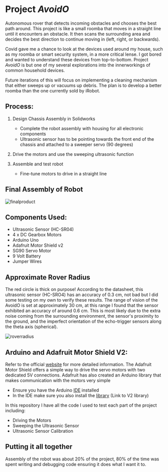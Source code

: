 # Project *AvoidO*
Autonomous rover that detects incoming obstacles and chooses the best path around. This project is like a small roomba that moves in a straight line until it encounters an obstacle. It then scans the surrounding area and decides the best direction to continue moving in (left, right, or backwards). 

Covid gave me a chance to look at the devices used around my house, such as my roomba or smart security system, in a more critical lense. I got bored and wanted to understand these devices from top-to-bottom. Project *AvoidO* is but one of my several explorations into the innerworkings of common household devices.

Future iterations of this will focus on implementing a cleaning mechanism that either sweeps up or vacuums up debris. The plan is to develop a better roomba than the one currently sold by iRobot.

## Process:

1. Design Chassis Assembly in Solidworks

   * Complete the robot assembly with housing for all electronic components
   * Ultrasonic sensor has to be pointing towards the front end of the chassis and attached to a sweeper servo (90 degrees)
2. Drive the motors and use the sweeping ultrasonic function
3. Assemble and test robot

   * Fine-tune motors to drive in a straight line

## Final Assembly of Robot

![finalproduct](https://user-images.githubusercontent.com/109624276/209011483-974c34bf-84ae-4801-a71a-f2e3e1f66a8e.jpg)

## Components Used:

* Ultrasonic Sensor (HC-SR04)
* 4 x DC Gearbox Motors
* Arduino Uno
* Adafruit Motor Shield v2
* SG90 Servo Motor
* 9 Volt Battery
* Jumper Wires

## Approximate Rover Radius

The red circle is thick on purpose! According to the datasheet, this ultrasonic sensor (HC-SRO4) has an accuracy of 0.3 cm, not bad but I did some testing on my own to verify these results. The range of vision of the AvoidO is set at approximately 30 cm, at this range I found that the sensor exhibited an accuracy of around 0.6 cm. This is most likely due to the extra noise coming from the surrounding environment, the sensor's proximity to the ground, and the imperfect orientation of the echo-trigger sensors along the theta axis (spherical). 

![roverradius](https://user-images.githubusercontent.com/109624276/209019045-7b107efd-9642-4583-9cb6-770a47c04432.jpg)

## Arduino and Adafruit Motor Shield V2:

Refer to the official [website](https://learn.adafruit.com/adafruit-motor-shield-v2-for-arduino/install-headers) for more detailed information. The Adafruit Motor Shield offers a simple way to drive the servo motors with two dedicated 5V connections. Adafruit has also created an Arduino library that makes communication with the motors very simple

* Ensure you have the Arduino [IDE](https://www.arduino.cc/en/software) installed
* In the IDE make sure you also install the [library](https://learn.adafruit.com/adafruit-motor-shield-v2-for-arduino/install-software) (Link to V2 library)

In this repository I have all the code I used to test each part of the project including:
* Driving the Motors
* Sweeping the Ultrasonic Sensor
* Ultrasonic Sensor Calibration

## Putting it all together

Assembly of the robot was about 20% of the project, 80% of the time was spent writing and debugging code ensuring it does what I want it to.  

